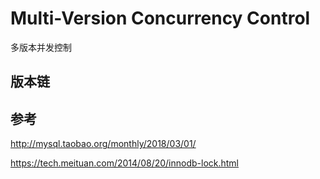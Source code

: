 # Multi-Version Concurrency Control 

多版本并发控制





## 版本链







## 参考

http://mysql.taobao.org/monthly/2018/03/01/

https://tech.meituan.com/2014/08/20/innodb-lock.html

